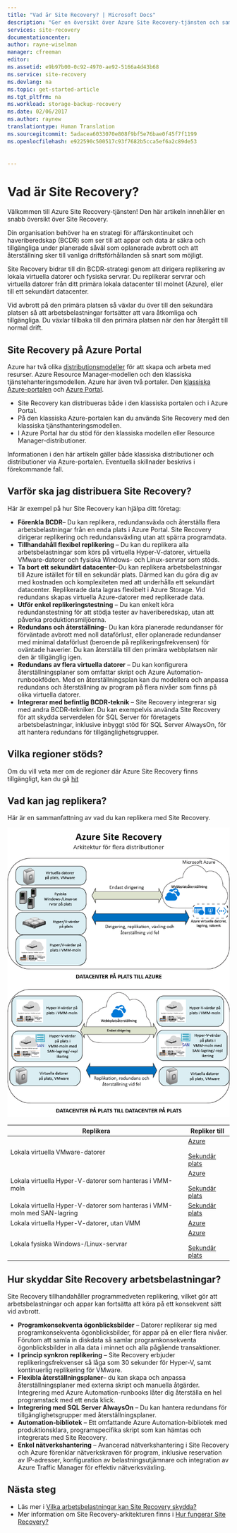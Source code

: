 ```yaml
---
title: "Vad är Site Recovery? | Microsoft Docs"
description: "Ger en översikt över Azure Site Recovery-tjänsten och sammanfattar distributionsscenarier."
services: site-recovery
documentationcenter: 
author: rayne-wiselman
manager: cfreeman
editor: 
ms.assetid: e9b97b00-0c92-4970-ae92-5166a4d43b68
ms.service: site-recovery
ms.devlang: na
ms.topic: get-started-article
ms.tgt_pltfrm: na
ms.workload: storage-backup-recovery
ms.date: 02/06/2017
ms.author: raynew
translationtype: Human Translation
ms.sourcegitcommit: 5adacea6033070e808f9bf5e76bae0f45f7f1199
ms.openlocfilehash: e922590c500517c93f7682b5cca5ef6a2c89de53


---
```

# <a name="what-is-site-recovery"></a>Vad är Site Recovery?
Välkommen till Azure Site Recovery-tjänsten! Den här artikeln innehåller en snabb översikt över Site Recovery.

Din organisation behöver ha en strategi för affärskontinuitet och haveriberedskap (BCDR) som ser till att appar och data är säkra och tillgängliga under planerade såväl som oplanerade avbrott och att återställning sker till vanliga driftsförhållanden så snart som möjligt.

Site Recovery bidrar till din BCDR-strategi genom att dirigera replikering av lokala virtuella datorer och fysiska servrar. Du replikerar servrar och virtuella datorer från ditt primära lokala datacenter till molnet (Azure), eller till ett sekundärt datacenter.

Vid avbrott på den primära platsen så växlar du över till den sekundära platsen så att arbetsbelastningar fortsätter att vara åtkomliga och tillgängliga. Du växlar tillbaka till den primära platsen när den har återgått till normal drift.

## <a name="site-recovery-in-the-azure-portal"></a>Site Recovery på Azure Portal
Azure har två olika [distributionsmodeller](../azure-resource-manager/resource-manager-deployment-model.md) för att skapa och arbeta med resurser. Azure Resource Manager-modellen och den klassiska tjänstehanteringsmodellen. Azure har även två portaler. Den [klassiska Azure-portalen](https://manage.windowsazure.com/) och [Azure Portal](https://portal.azure.com).

* Site Recovery kan distribueras både i den klassiska portalen och i Azure Portal.
* På den klassiska Azure-portalen kan du använda Site Recovery med den klassiska tjänsthanteringsmodellen.
* I Azure Portal har du stöd för den klassiska modellen eller Resource Manager-distributioner.

Informationen i den här artikeln gäller både klassiska distributioner och distributioner via Azure-portalen. Eventuella skillnader beskrivs i förekommande fall.

## <a name="why-deploy-site-recovery"></a>Varför ska jag distribuera Site Recovery?
Här är exempel på hur Site Recovery kan hjälpa ditt företag:

* **Förenkla BCDR**– Du kan replikera, redundansväxla och återställa flera arbetsbelastningar från en enda plats i Azure Portal. Site Recovery dirigerar replikering och redundansväxling utan att spärra programdata.
* **Tillhandahåll flexibel replikering** – Du kan du replikera alla arbetsbelastningar som körs på virtuella Hyper-V-datorer, virtuella VMware-datorer och fysiska Windows- och Linux-servrar som stöds.
* **Ta bort ett sekundärt datacenter**–Du kan replikera arbetsbelastningar till Azure istället för till en sekundär plats. Därmed kan du göra dig av med kostnaden och komplexiteten med att underhålla ett sekundärt datacenter. Replikerade data lagras flexibelt i Azure Storage. Vid redundans skapas virtuella Azure-datorer med replikerade data.
* **Utför enkel replikeringstestning** – Du kan enkelt köra redundanstestning för att stödja tester av haveriberedskap, utan att påverka produktionsmiljöerna.
* **Redundans och återställning**– Du kan köra planerade redundanser för förväntade avbrott med noll dataförlust, eller oplanerade redundanser med minimal dataförlust (beroende på replikeringsfrekvensen) för oväntade haverier. Du kan återställa till den primära webbplatsen när den är tillgänglig igen.
* **Redundans av flera virtuella datorer** – Du kan konfigurera återställningsplaner som omfattar skript och Azure Automation-runbookföden. Med en återställningsplan kan du modellera och anpassa redundans och återställning av program på flera nivåer som finns på olika virtuella datorer.
* **Integrerar med befintlig BCDR-teknik** – Site Recovery integrerar sig med andra BCDR-tekniker. Du kan exempelvis använda Site Recovery för att skydda serverdelen för SQL Server för företagets arbetsbelastningar, inklusive inbyggt stöd för SQL Server AlwaysOn, för att hantera redundans för tillgänglighetsgrupper.

## <a name="which-regions-are-supported"></a>Vilka regioner stöds?
Om du vill veta mer om de regioner där Azure Site Recovery finns tillgängligt, kan du gå [hit](https://azure.microsoft.com/en-us/regions/services/) 

## <a name="what-can-i-replicate"></a>Vad kan jag replikera?
Här är en sammanfattning av vad du kan replikera med Site Recovery.

![Lokal till lokal](./media/site-recovery-overview/asr-overview-graphic.png)

| **Replikera** | **Repliker till** |
| --- | --- |
| Lokala virtuella VMware-datorer |[Azure](site-recovery-vmware-to-azure-classic.md)<br/><br/> [Sekundär plats](site-recovery-vmware-to-vmware.md) |
| Lokala virtuella Hyper-V-datorer som hanteras i VMM-moln |[Azure](site-recovery-vmm-to-azure.md)<br/><br/> [Sekundär plats](site-recovery-vmm-to-vmm.md) |
| Lokala virtuella Hyper-V-datorer som hanteras i VMM-moln med SAN-lagring |[Sekundär plats](site-recovery-vmm-san.md) |
| Lokala virtuella Hyper-V-datorer, utan VMM |[Azure](site-recovery-hyper-v-site-to-azure.md) |
| Lokala fysiska Windows-/Linux-servrar |[Azure](site-recovery-vmware-to-azure-classic.md)<br/><br/> [Sekundär plats](site-recovery-vmware-to-vmware.md) |

## <a name="how-does-site-recovery-protect-workloads"></a>Hur skyddar Site Recovery arbetsbelastningar?
Site Recovery tillhandahåller programmedveten replikering, vilket gör att arbetsbelastningar och appar kan fortsätta att köra på ett konsekvent sätt vid avbrott.

* **Programkonsekventa ögonblicksbilder** – Datorer replikerar sig med programkonsekventa ögonblicksbilder, för appar på en eller flera nivåer. Förutom att samla in diskdata så samlar programkonsekventa ögonblicksbilder in alla data i minnet och alla pågående transaktioner.
* **I princip synkron replikering** – Site Recovery erbjuder replikeringsfrekvenser så låga som 30 sekunder för Hyper-V, samt kontinuerlig replikering för VMware.
* **Flexibla återställningsplaner**– du kan skapa och anpassa återställningsplaner med externa skript och manuella åtgärder. Integrering med Azure Automation-runbooks låter dig återställa en hel programstack med ett enda klick.
* **Integrering med SQL Server AlwaysOn** – Du kan hantera redundans för tillgänglighetsgrupper med återställningsplaner.
* **Automation-bibliotek** – Ett omfattande Azure Automation-bibliotek med produktionsklara, programspecifika skript som kan hämtas och integrerats med Site Recovery.
* **Enkel nätverkshantering** – Avancerad nätverkshantering i Site Recovery och Azure förenklar nätverkskraven för program, inklusive reservation av IP-adresser, konfiguration av belastningsutjämnare och integration av Azure Traffic Manager för effektiv nätverksväxling.

## <a name="next-steps"></a>Nästa steg
* Läs mer i [Vilka arbetsbelastningar kan Site Recovery skydda?](site-recovery-workload.md)
* Mer information om Site Recovery-arkitekturen finns i [Hur fungerar Site Recovery?](site-recovery-components.md)



<!--HONumber=Feb17_HO4-->


